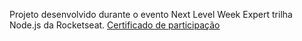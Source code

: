 Projeto desenvolvido durante o evento Next Level Week Expert trilha Node.js da Rocketseat.
[Certificado de participação](https://app.rocketseat.com.br/certificates/66841156-e19a-4a21-bb2d-6d2647093984)
